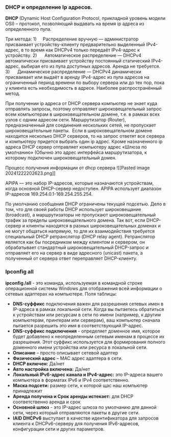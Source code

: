 ### DHCP и определение Ip адресов.
**DHCP** (Dynamic Host Configuration Protocol, прикладной уровень модели OSI) – протокол, позволяющий выдавать на время ip адреса из определенного пула.

Три метода:
1)     Распределение вручную — администратор присваивает устройству-клиенту предварительно выделенный IPv4-адрес, в то время как DHCPv4 только передаёт IPv4-адрес к устройству.
2)      Автоматическое распределение — DHCPv4 автоматически присваивает устройству постоянный статический IPv4-адрес, выбирая его из пула доступных адресов. Аренда не требуется.
3)      Динамическое распределение — DHCPv4 динамически присваивает или выдаёт в аренду IPv4-адрес из пула адресов на ограниченный период времени по выбору сервера или до тех пор, пока у клиента есть необходимость в адресе. Наиболее распространённый метод.

При получении ip адреса от DHCP сервера компьютер не знает куда отправлять запросы, поэтому отправляет широковещательный запрос всем компьютерам в широковещательном домене, т.е. в рамках всех узлов с одним адресом сети. Маршрутизатор (Router), предназначенный для соединения нескольких сетей, не пропускает широковещательные пакеты.  Если в широковещательном домене находится несколько DHCP серверов, то на запрос ответят все сервера и компьютеру придется выбрать один ip адрес. Кроме назначенного ip адреса DHCP сервер отправляет компьютеру адрес «Шлюза по умолчанию» (Обычно это адрес интерфейса маршрутизатора, к которому подключен широковещательный домен.

Процесс получения информации от dhcp сервера
![[Pasted image 20241222202623.png]]

APIPA — это набор IP-адресов, которые назначаются устройствам, когда основной DHCP-сервер недоступен. APIPA использует диапазон IP-адресов 169.254.0.1-169.254.255.254.



По умолчанию сообщения DHCP ограничены текущей подсетью. Дело в том, что для своей работы DHCP использует широковещание (broadcast), а маршрутизаторы не пропускают широковещательный трафик за пределы широковещательного домена. Так вот, если DHCP-сервер и клиенты находятся в разных широковещательных доменах и не могут общаться напрямую, то для их взаимодействия требуется специальный DHCP ретранслятор (DHCP relay agent). Ретранслятор является как бы посредником между клиентом и сервером, он обрабатывает стандартный широковещательный DHCP-запрос и отправляет его на сервер в виде адресного (unicast) пакета, а полученный от сервера ответ переправляет DHCP-клиенту.

### Ipconfig all
**ipconfig /all** - это команда, используемая в командной строке операционной системы Windows для отображения всей информации о сетевых адаптерах на компьютере.
Поля таблицы:
- **DNS-суффикс** подключения важен для разрешения сетевых имен в IP-адреса в рамках локальной сети. Когда вы пытаетесь обратиться к устройствам или ресурсам в сети по имени (например, к другим компьютерам, принтерам или серверам), ваш компьютер сначала пытается разрешить это имя в соответствующий IP-адрес.
- **DNS-суффикс подключения** - определяет доменное имя, которое будет добавлено к неопределенным сетевым именам в процессе их разрешения. Этот суффикс используется для формирования полного доменного имени устройства или ресурса в локальной сети.
- **Описание** – просто описывает сетевой адаптер
- **Физический адрес** – MAC адрес адаптера в сети.
- **DHCP включен:** Да/нет
- **Авто настройка включена:** Да/нет
- **Локальный IPv6-адрес канала и IPv4-адрес:** это IP-адреса вашего компьютера в форматах IPv6 и IPv4 соответственно.
- **Маска подсети:** размер сети, к которой щас наш компьютер принадлежит
- **Аренда получена и Срок аренды истекает:** для DHCP соответственно аренда и срок
- **Основной шлюз** - это IP-адрес шлюза по умолчанию для данной сети, через который отправляются пакеты в другие сети.
- **IAID DHCPv6** выступает в качестве идентификатора для запросов клиента к DHCPv6-серверу для получения IPv6-адресов, конфигурации сети и других параметров.